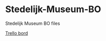 # Stedelijk-Museum-BO
Stedelijk Museum BO files

[Trello bord](https://trello.com/b/9tWmuhjZ/stedelijk-museum)